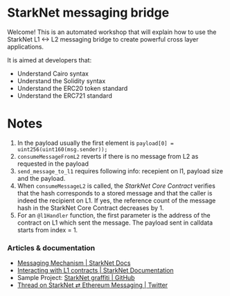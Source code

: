 # StarkNet messaging bridge

Welcome! This is an automated workshop that will explain how to use the StarkNet L1 <-> L2 messaging bridge to create powerful cross layer applications.

It is aimed at developers that:

- Understand Cairo syntax
- Understand the Solidity syntax
- Understand the ERC20 token standard
- Understand the ERC721 standard

# Notes
1. In the payload usually the first element is `payload[0] = uint256(uint160(msg.sender));`
2. `consumeMessageFromL2` reverts if there is no message from L2 as requested in the payload
3. `send_message_to_l1` requires following info: recepient on l1, payload size and the payload. 
4. When `consumeMessageL2` is called, the *StarkNet Core Contract* verifies that the hash corresponds to a stored message and that the caller is indeed the recipient on L1. If yes, the reference count of the message hash in the StarkNet Core Contract decreases by 1.
5. For an `@l1Handler` function, the first parameter is the address of the contract on L1 which sent the message. The payload sent in calldata starts from index = 1. 

### Articles & documentation

- [Messaging Mechanism | StarkNet Docs](https://docs.starknet.io/docs/L1%3C%3EL2%20Communication/messaging-mechanism)
- [Interacting with L1 contracts | StarkNet Documentation](https://starknet.io/docs/hello_starknet/l1l2.html)
- Sample Project: [StarkNet graffiti | GitHub](https://github.com/l-henri/StarkNet-graffiti)
- [Thread on StarkNet ⇄ Ethereum Messaging | Twitter](https://twitter.com/HenriLieutaud/status/1466324729829154822)
